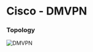 # Cisco - DMVPN
### Topology
![DMVPN](https://github.com/user-attachments/assets/b220129b-0dfe-4c44-9beb-7ab09f065603)
